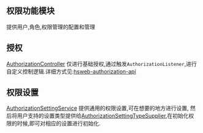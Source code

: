 ## 权限功能模块

提供用户,角色,权限管理的配置和管理

## 授权
[AuthorizationController](hsweb-system-authorization-web/src/main/java/org/hswebframework/web/controller/authorization/AuthorizationController.java)
仅进行基础授权,通过触发`AuthorizationListener`,进行自定义控制逻辑.详细方式见:[hsweb-authorization-api](../../hsweb-authorization/hsweb-authorization-api#listener)

## 权限设置
[AuthorizationSettingService]() 提供通用的权限设置,可在想要的地方进行设置,
然后将用户支持的设置类型提供给[AuthorizationSettingTypeSupplier](),在初始化权限的时候,即可对相应的设置进行初始化.

